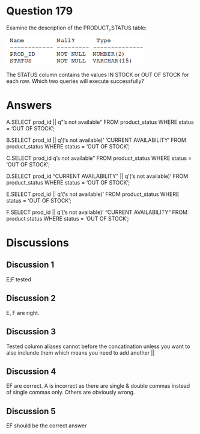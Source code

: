 # Question 179
Examine the description of the PRODUCT_STATUS table:

![](../images/image86.png)
		
The STATUS column contains the values IN STOCK or OUT OF STOCK for each row. Which two queries will execute successfully?

# Answers
A.SELECT prod_id || q”’s not available” FROM product_status WHERE status = ‘OUT OF STOCK’;

B.SELECT prod_id || q’(‘s not available)’ ‘CURRENT AVAILABILITY’ FROM product_status WHERE status = ‘OUT OF STOCK’;

C.SELECT prod_id q’s not available” FROM product_status WHERE status = ‘OUT OF STOCK’;

D.SELECT prod_id “CURRENT AVAILABILITY” || q’(‘s not available)’ FROM product_status WHERE status = ‘OUT OF STOCK’;

E.SELECT prod_id || q’(‘s not available)’ FROM product_status WHERE status = ‘OUT OF STOCK’;

F.SELECT prod_id || q’(‘s not available)’ “CURRENT AVAILABILITY” FROM product status WHERE status = ‘OUT OF STOCK’;

# Discussions
## Discussion 1
E;F tested

## Discussion 2
E, F are right.

## Discussion 3
Tested  column aliases cannot before the concatination unless you want to also inclunde them which means you need to add another ||

## Discussion 4
EF are correct.
A is incorrect as there are single & double commas instead of single commas only. Others are obviously wrong.

## Discussion 5
EF should be the correct answer

